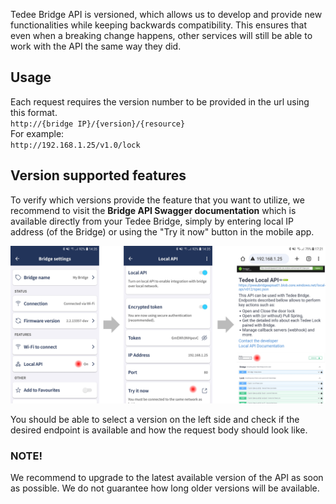 Tedee Bridge API is versioned, which allows us to develop and provide new functionalities while keeping backwards compatibility. This ensures that even when a breaking change happens, other services will still be able to work with the API the same way they did.  


## Usage

Each request requires the version number to be provided in the url using this format.  
``http://{bridge IP}/{version}/{resource}``  
For example:  
``http://192.168.1.25/v1.0/lock``  

## Version supported features

To verify which versions provide the feature that you want to utilize, we recommend to visit the **Bridge API Swagger documentation** which is available directly from your Tedee Bridge, simply by entering local IP address (of the Bridge) or using the "Try it now" button in the mobile app.

![Bridge API Swagger documentation](/overview/images/local_swagger.png "Bridge API Swagger documentation")  
  
You should be able to select a version on the left side and check if the desired endpoint is available and how the request body should look like.

### NOTE!
We recommend to upgrade to the latest available version of the API as soon as possible. We do not guarantee how long older versions will be available.

